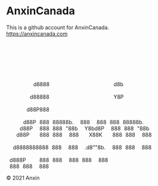 # AnxinCanada
This is a github account for AnxinCanada.<br>
https://anxincanada.com
<br><br><br><br><br><br><br><br>
        d8888                   d8b                      
       d88888                   Y8P                      
      d88P888                                            
     d88P 888 88888b.  888  888 888 88888b.              
    d88P  888 888 "88b  Y8bd8P  888 888 "88b             
   d88P   888 888  888   X88K   888 888  888             
  d8888888888 888  888  .d8""8b.  888 888  888             <br>
 d888P    888 888  888 888  888  888 888  888             

© 2021 Anxin

